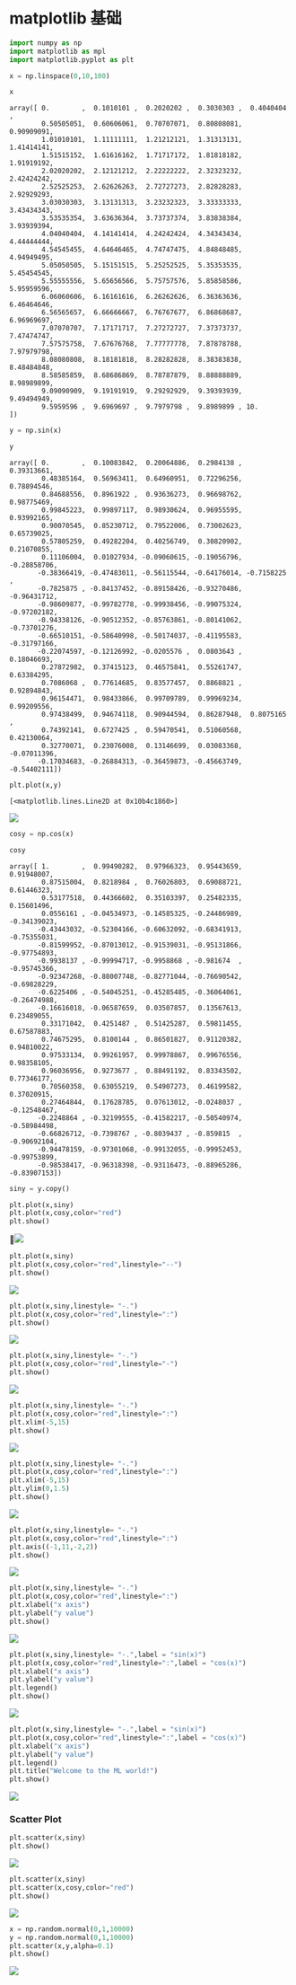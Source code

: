 
# matplotlib 基础


```python
import numpy as np
import matplotlib as mpl
import matplotlib.pyplot as plt
```


```python
x = np.linspace(0,10,100)
```


```python
x
```




    array([ 0.        ,  0.1010101 ,  0.2020202 ,  0.3030303 ,  0.4040404 ,
            0.50505051,  0.60606061,  0.70707071,  0.80808081,  0.90909091,
            1.01010101,  1.11111111,  1.21212121,  1.31313131,  1.41414141,
            1.51515152,  1.61616162,  1.71717172,  1.81818182,  1.91919192,
            2.02020202,  2.12121212,  2.22222222,  2.32323232,  2.42424242,
            2.52525253,  2.62626263,  2.72727273,  2.82828283,  2.92929293,
            3.03030303,  3.13131313,  3.23232323,  3.33333333,  3.43434343,
            3.53535354,  3.63636364,  3.73737374,  3.83838384,  3.93939394,
            4.04040404,  4.14141414,  4.24242424,  4.34343434,  4.44444444,
            4.54545455,  4.64646465,  4.74747475,  4.84848485,  4.94949495,
            5.05050505,  5.15151515,  5.25252525,  5.35353535,  5.45454545,
            5.55555556,  5.65656566,  5.75757576,  5.85858586,  5.95959596,
            6.06060606,  6.16161616,  6.26262626,  6.36363636,  6.46464646,
            6.56565657,  6.66666667,  6.76767677,  6.86868687,  6.96969697,
            7.07070707,  7.17171717,  7.27272727,  7.37373737,  7.47474747,
            7.57575758,  7.67676768,  7.77777778,  7.87878788,  7.97979798,
            8.08080808,  8.18181818,  8.28282828,  8.38383838,  8.48484848,
            8.58585859,  8.68686869,  8.78787879,  8.88888889,  8.98989899,
            9.09090909,  9.19191919,  9.29292929,  9.39393939,  9.49494949,
            9.5959596 ,  9.6969697 ,  9.7979798 ,  9.8989899 , 10.        ])




```python
y = np.sin(x)
```


```python
y
```




    array([ 0.        ,  0.10083842,  0.20064886,  0.2984138 ,  0.39313661,
            0.48385164,  0.56963411,  0.64960951,  0.72296256,  0.78894546,
            0.84688556,  0.8961922 ,  0.93636273,  0.96698762,  0.98775469,
            0.99845223,  0.99897117,  0.98930624,  0.96955595,  0.93992165,
            0.90070545,  0.85230712,  0.79522006,  0.73002623,  0.65739025,
            0.57805259,  0.49282204,  0.40256749,  0.30820902,  0.21070855,
            0.11106004,  0.01027934, -0.09060615, -0.19056796, -0.28858706,
           -0.38366419, -0.47483011, -0.56115544, -0.64176014, -0.7158225 ,
           -0.7825875 , -0.84137452, -0.89158426, -0.93270486, -0.96431712,
           -0.98609877, -0.99782778, -0.99938456, -0.99075324, -0.97202182,
           -0.94338126, -0.90512352, -0.85763861, -0.80141062, -0.73701276,
           -0.66510151, -0.58640998, -0.50174037, -0.41195583, -0.31797166,
           -0.22074597, -0.12126992, -0.0205576 ,  0.0803643 ,  0.18046693,
            0.27872982,  0.37415123,  0.46575841,  0.55261747,  0.63384295,
            0.7086068 ,  0.77614685,  0.83577457,  0.8868821 ,  0.92894843,
            0.96154471,  0.98433866,  0.99709789,  0.99969234,  0.99209556,
            0.97438499,  0.94674118,  0.90944594,  0.86287948,  0.8075165 ,
            0.74392141,  0.6727425 ,  0.59470541,  0.51060568,  0.42130064,
            0.32770071,  0.23076008,  0.13146699,  0.03083368, -0.07011396,
           -0.17034683, -0.26884313, -0.36459873, -0.45663749, -0.54402111])




```python
plt.plot(x,y)
```




    [<matplotlib.lines.Line2D at 0x10b4c1860>]

![](https://shirukai.gitee.io/images/8c9a7860dbe041c9ed32c6c672b8df01.jpg)



```python
cosy = np.cos(x)
```


```python
cosy
```


    array([ 1.        ,  0.99490282,  0.97966323,  0.95443659,  0.91948007,
            0.87515004,  0.8218984 ,  0.76026803,  0.69088721,  0.61446323,
            0.53177518,  0.44366602,  0.35103397,  0.25482335,  0.15601496,
            0.0556161 , -0.04534973, -0.14585325, -0.24486989, -0.34139023,
           -0.43443032, -0.52304166, -0.60632092, -0.68341913, -0.75355031,
           -0.81599952, -0.87013012, -0.91539031, -0.95131866, -0.97754893,
           -0.9938137 , -0.99994717, -0.9958868 , -0.981674  , -0.95745366,
           -0.92347268, -0.88007748, -0.82771044, -0.76690542, -0.69828229,
           -0.6225406 , -0.54045251, -0.45285485, -0.36064061, -0.26474988,
           -0.16616018, -0.06587659,  0.03507857,  0.13567613,  0.23489055,
            0.33171042,  0.4251487 ,  0.51425287,  0.59811455,  0.67587883,
            0.74675295,  0.8100144 ,  0.86501827,  0.91120382,  0.94810022,
            0.97533134,  0.99261957,  0.99978867,  0.99676556,  0.98358105,
            0.96036956,  0.9273677 ,  0.88491192,  0.83343502,  0.77346177,
            0.70560358,  0.63055219,  0.54907273,  0.46199582,  0.37020915,
            0.27464844,  0.17628785,  0.07613012, -0.0248037 , -0.12548467,
           -0.2248864 , -0.32199555, -0.41582217, -0.50540974, -0.58984498,
           -0.66826712, -0.7398767 , -0.8039437 , -0.859815  , -0.90692104,
           -0.94478159, -0.97301068, -0.99132055, -0.99952453, -0.99753899,
           -0.98538417, -0.96318398, -0.93116473, -0.88965286, -0.83907153])


```python
siny = y.copy()
```


```python
plt.plot(x,siny)
plt.plot(x,cosy,color="red")
plt.show()
```

![](http://ov1a6etyz.bkt.clouddn.com/bdf568cd9faf83b689234c82fc04b15d.jpg)

```python
plt.plot(x,siny)
plt.plot(x,cosy,color="red",linestyle="--")
plt.show()
```


![](https://shirukai.gitee.io/images/c9922753a894de41873df7c9911f3bc6.jpg)



```python
plt.plot(x,siny,linestyle= "-.")
plt.plot(x,cosy,color="red",linestyle=":")
plt.show()
```


![](https://shirukai.gitee.io/images/a56ea1f410c61f2d690b326f61739319.jpg)



```python
plt.plot(x,siny,linestyle= "-.")
plt.plot(x,cosy,color="red",linestyle="-")
plt.show()
```


![](https://shirukai.gitee.io/images/550121f77381b15045dce28222a9e186.jpg)



```python
plt.plot(x,siny,linestyle= "-.")
plt.plot(x,cosy,color="red",linestyle=":")
plt.xlim(-5,15)
plt.show()
```


![](https://shirukai.gitee.io/images/7eb0b5274755cc02e1a11dd5f176bfee.jpg)



```python
plt.plot(x,siny,linestyle= "-.")
plt.plot(x,cosy,color="red",linestyle=":")
plt.xlim(-5,15)
plt.ylim(0,1.5)
plt.show()
```


![](https://shirukai.gitee.io/images/46fb61c4d15440cd4ca7a7480ec47788.jpg)



```python
plt.plot(x,siny,linestyle= "-.")
plt.plot(x,cosy,color="red",linestyle=":")
plt.axis((-1,11,-2,2))
plt.show()
```


![](https://shirukai.gitee.io/images/1afc6807e114741e68e558aaf61525aa.jpg)



```python
plt.plot(x,siny,linestyle= "-.")
plt.plot(x,cosy,color="red",linestyle=":")
plt.xlabel("x axis")
plt.ylabel("y value")
plt.show()
```


![](https://shirukai.gitee.io/images/14540df2bfafe3f389c74a3d718c8cc9.jpg)



```python
plt.plot(x,siny,linestyle= "-.",label = "sin(x)")
plt.plot(x,cosy,color="red",linestyle=":",label = "cos(x)")
plt.xlabel("x axis")
plt.ylabel("y value")
plt.legend()
plt.show()
```


![](https://shirukai.gitee.io/images/5f790e6c0d84eda23b015a011e26c2c3.jpg)



```python
plt.plot(x,siny,linestyle= "-.",label = "sin(x)")
plt.plot(x,cosy,color="red",linestyle=":",label = "cos(x)")
plt.xlabel("x axis")
plt.ylabel("y value")
plt.legend()
plt.title("Welcome to the ML world!")
plt.show()
```


![](https://shirukai.gitee.io/images/bb37f3777afe2455187762df6dfad4e3.jpg)


### Scatter Plot


```python
plt.scatter(x,siny)
plt.show()
```


![](https://shirukai.gitee.io/images/e55219ce24505d9f96ee45f9e17be994.jpg)



```python
plt.scatter(x,siny)
plt.scatter(x,cosy,color="red")
plt.show()
```


![](https://shirukai.gitee.io/images/5bbb863f78a33ac688646d13869ac9a9.jpg)



```python
x = np.random.normal(0,1,10000)
y = np.random.normal(0,1,10000)
plt.scatter(x,y,alpha=0.1)
plt.show()
```


![](https://shirukai.gitee.io/images/3ef42d7f862b7bd85006177a284a1f33.jpg)

